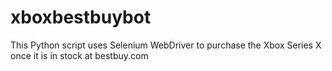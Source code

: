# xboxbestbuybot

This Python script uses Selenium WebDriver to purchase the Xbox Series X once it is in stock at bestbuy.com
